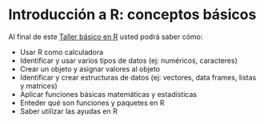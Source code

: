 # Introducción a R: conceptos básicos

Al final de este [Taller básico en R](https://juanzuloaga.github.io/IntroR_Bases/IntroR_Bases.html) usted podrá saber cómo:

- Usar R como calculadora
- Identificar y usar varios tipos de datos (ej: numéricos, caracteres)
- Crear un objeto y asignar valores al objeto
- Identificar y crear estructuras de datos (ej: vectores, data frames, listas y matrices)
- Aplicar funciones básicas matemáticas y estadísticas
- Enteder qué son funciones y paquetes en R
- Saber utilizar las ayudas en R
